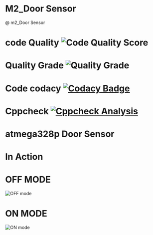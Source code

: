 # M2_Door Sensor

@ m2_Door Sensor

# code Quality ![Code Quality Score](https://api.codiga.io/project/32839/score/svg)

# Quality Grade ![Quality Grade](https://api.codiga.io/project/32839/status/svg)

# Code codacy [![Codacy Badge](https://app.codacy.com/project/badge/Grade/9d87e887143348e19c088d613f0b7009)](https://www.codacy.com/gh/pradeeppisini/M2_atmega328p-Door-sensor/dashboard?utm_source=github.com&amp;utm_medium=referral&amp;utm_content=pradeeppisini/M2_atmega328p-Door-sensor&amp;utm_campaign=Badge_Grade)

# Cppcheck [![Cppcheck Analysis](https://github.com/pradeeppisini/M2_atmega328p-Door-sensor/actions/workflows/Cppcheck_Analyse.yml/badge.svg)](https://github.com/pradeeppisini/M2_atmega328p-Door-sensor/actions/workflows/Cppcheck_Analyse.yml)

# atmega328p Door Sensor

# In Action

# OFF MODE                                                                 
 ![OFF mode ](https://user-images.githubusercontent.com/101619680/163840606-d55226e7-5264-4a5c-a1f6-e360fedef71e.png)

# ON MODE
![ON mode](https://user-images.githubusercontent.com/101619680/163840793-a8f5cdd9-1c8f-4fd1-9278-a7a44528c5a3.png)

